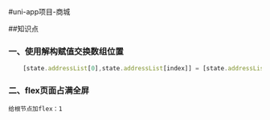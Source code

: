 #uni-app项目-商城

##知识点
### 一、使用解构赋值交换数组位置
```` javascript
    [state.addressList[0],state.addressList[index]] = [state.addressList[index],state.addressList[0]]
````
### 二、flex页面占满全屏
    给根节点加flex：1

